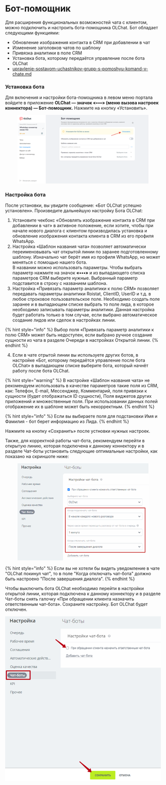 # Бот-помощник

Для расширения функциональных возможностей чата с клиентом, можно подключить и настроить бота-помощника OLChat. Бот обладает следующими функциями:

* Обновление изображения контакта в CRM при добавлении в чат
* Изменение заголовков чатов по шаблону
* Привязка аналитики в поле CRM
* Установка бота, которому передаётся управление после бота OLChat
* [upravlenie-sostavom-uchastnikov-grupp-s-pomoshyu-komand-v-chate.md](gruppovye-chaty/upravlenie-sostavom-uchastnikov-grupp-s-pomoshyu-komand-v-chate.md "mention")

### Установка бота

Для включения и настройки бота-помощника в левом меню портала войдите в приложение **OLChat  — значок «•••» (меню вызова настроек коннектора) — Бот-помощник.** Нажмите на кнопку «Установить».

<figure><img src=".gitbook/assets/2024-11-14_15-31-38.png" alt=""><figcaption></figcaption></figure>

### Настройка бота

После установки, вы увидите сообщение: «Бот OLChat успешно установлен». Произведите дальнейшую настройку Бота OLChat:

1. Установите чекбокс «Обновлять изображение контакта в CRM при добавлении в чат» в активное положение, если хотите, чтобы при начале нового диалога с клиентом производилась установка и обновление изображения контакта клиента в CRM из его профиля WhatsApp.
2. Настройка «Шаблон названия чата» позволяет автоматически переименовывать чат открытой линии по заранее подготовленному шаблону. Изначально чат берёт имя из профиля WhatsApp, но может меняться с помощью нашего бота. \
   В названии можно использовать параметры. Чтобы выбрать параметр нажмите на значок **«•••»** и из выпадающего списка параметров CRM выберите нужные. Выбранный параметр подставится в строку с названием шаблона.
3. Настройка «Привязать параметр аналитики к полю CRM» позволяет передавать параметры аналитики Roistat, ClientID, UserID и т.д. в любое строковое пользовательское поле. Необходимо создать поле заранее и в выпадающем списке выбрать то поле лида, в которое необходимо записывать параметры аналитики. Данная настройка будет работать только в том случае, если выбрано автоматическое создание лидов или сделок в настройках линии.

{% hint style="info" %}
Выбор поля «Привязать параметр аналитики к полю CRM»  может быть недоступен, если выбрано ручное создание сущности из чата в разделе Очереди в настройках Открытой линии.
{% endhint %}

4. Если в чате отрытой линии вы используете других ботов, в настройке «Бот, которому передаётся управление после бота OLChat» в выпадающем списке выберите бота, который начнёт работу после бота OLChat.

{% hint style="warning" %}
В настройке «Шаблон названия чата» не рекомендуем использовать в качестве параметров такие поля из CRM, как: Телефон, E-mail, Мессенджер, Комментарий, поля привязки к сущности (будет отображаться ID сущности), Поля виджетов других приложений и множественные поля. При использовании данных полей отображение их в шаблоне может быть некорректным.
{% endhint %}

{% hint style="info" %}
Если вы выбираете поля для подстановки Имя и Фамилия - бот берет информацию из Лида.
{% endhint %}

Нажмите на кнопку «Сохранить» после устновки нужных настроек.

Также, для корректной работы чат-бота, рекомендуем перейти в открытую линию, которая подключена к данному коннектору и в разделе Чат-боты установить следующие оптимальные настройки, как показано на скриншоте ниже:

<figure><img src=".gitbook/assets/image (390).png" alt=""><figcaption></figcaption></figure>

{% hint style="info" %}
Если вы не хотели бы видеть уведомление в чате "OLChat покинул чат", то в поле "Когда отключать чат-бота" должно быть настроено "После завершения диалога".
{% endhint %}

Чтобы выключить бота OLChat необходимо перейти в настройки открытой линии, которая подключена к данному коннектору и в разделе Чат-боты снять галочку «При обращении клиента назначить ответственным чат-бота». Сохраните настройку. Бот OLChat будет отключен.

![](<.gitbook/assets/image (124).png>)
